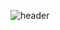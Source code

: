 
![header](https://capsule-render.vercel.app/api?type=random&color=random&height=300&section=header&text=%20Hyunji's%20GitHub%20&fontSize=50)

